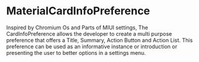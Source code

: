 # MaterialCardInfoPreference
Inspired by Chromium Os and Parts of MIUI settings, The CardInfoPreference allows the developer to create a multi purpose preference that offers a Title, Summary, Action Button and Action List. This preference can be used as an informative instance or introduction or presenting the user to better options in a settings menu.
